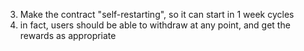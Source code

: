 3. Make the contract "self-restarting", so it can start in 1 week cycles
4. in fact, users should be able to withdraw at any point, and get the rewards as appropriate
